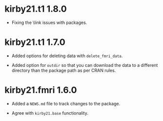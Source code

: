 # kirby21.t1 1.8.0

* Fixing the \link issues with packages.

# kirby21.t1 1.7.0

* Added options for deleting data with `delete_fmri_data`.  

* Added option for `outdir` so that you can download the data to a different
  directory than the package path as per CRAN rules.


# kirby21.fmri 1.6.0

* Added a `NEWS.md` file to track changes to the package.

* Agree with `kirby21.base` functionality.

